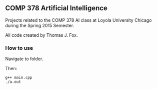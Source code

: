 ## COMP 378 Artificial Intelligence ##

Projects related to the COMP 378 AI class at Loyola University Chicago during the Spring 2015 Semester.

All code created by Thomas J. Fox.

### How to use ###

Navigate to folder.

Then:

```
g++ main.cpp
./a.out
```
